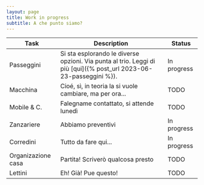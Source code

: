 ```yaml
---
layout: page
title: Work in progress
subtitle: A che punto siamo?
---
```


| Task | Description | Status |
| --- | --- | --- |
| Passeggini | Si sta esplorando le diverse opzioni. Via punta al trio. Leggi di più [qui]({% post_url 2023-06-23-passeggini %}). | In progress |
| Macchina | Cioé, sì, in teoria la si vuole cambiare, ma per ora... | TODO |
| Mobile & C. | Falegname contattato, si attende lunedì | TODO |
| Zanzariere | Abbiamo preventivi | In progress |
| Corredini | Tutto da fare qui... | In progress |
| Organizazione casa | Partita! Scriverò qualcosa presto | TODO |
| Lettini | Eh! Già! Pue questo! | TODO |
